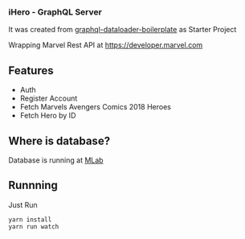 ### iHero - GraphQL Server

It was created from <a href="https://github.com/entria/graphql-dataloader-boilerplate">graphql-dataloader-boilerplate</a> as Starter Project

Wrapping Marvel Rest API at https://developer.marvel.com

## Features

- Auth
- Register Account
- Fetch Marvels Avengers Comics 2018 Heroes
- Fetch Hero by ID

## Where is database?

Database is running at <a href="https://mlab.com">MLab</a>

## Runnning

Just Run

    yarn install
    yarn run watch
